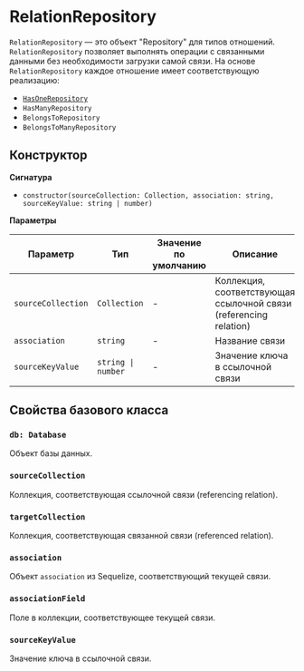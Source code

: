 # RelationRepository

`RelationRepository` — это объект "Repository" для типов отношений. `RelationRepository` позволяет выполнять операции с связанными данными без необходимости загрузки самой связи. На основе `RelationRepository` каждое отношение имеет соответствующую реализацию:

- [`HasOneRepository`](#has-one-repository)
- `HasManyRepository`
- `BelongsToRepository`
- `BelongsToManyRepository`

## Конструктор

**Сигнатура**

- `constructor(sourceCollection: Collection, association: string, sourceKeyValue: string | number)`

**Параметры**

| Параметр           | Тип               | Значение по умолчанию | Описание                                                                 |
| ------------------ | ------------------ | --------------------- | ------------------------------------------------------------------------ |
| `sourceCollection` | `Collection`       | -                     | Коллекция, соответствующая ссылочной связи (referencing relation)        |
| `association`      | `string`           | -                     | Название связи                                                           |
| `sourceKeyValue`   | `string \| number` | -                     | Значение ключа в ссылочной связи                                         |

## Свойства базового класса

### `db: Database`

Объект базы данных.

### `sourceCollection`

Коллекция, соответствующая ссылочной связи (referencing relation).

### `targetCollection`

Коллекция, соответствующая связанной связи (referenced relation).

### `association`

Объект `association` из Sequelize, соответствующий текущей связи.

### `associationField`

Поле в коллекции, соответствующее текущей связи.

### `sourceKeyValue`

Значение ключа в ссылочной связи.